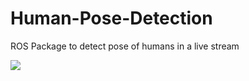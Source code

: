 # Human-Pose-Detection
ROS Package to detect pose of humans in a live stream

![](https://github.com/hparekh15/Human-Pose-Detection/blob/main/fun_pose.gif)
